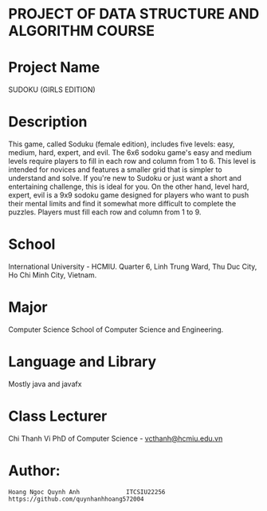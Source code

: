 # PROJECT OF DATA STRUCTURE AND ALGORITHM COURSE
# Project Name
SUDOKU (GIRLS EDITION)

# Description
This game, called Soduku (female edition), includes five levels: easy, medium, hard, expert, and evil.
 The 6x6 sodoku game's easy and medium levels require players to fill in each row and column from 1 to 6. 
 This level is intended for novices and features a smaller grid that is simpler to understand and solve.
 If you're new to Sudoku or just want a short and entertaining challenge, this is ideal for you. 
 On the other hand, level hard, expert, evil is a 9x9 sodoku game designed for players who want to push their mental 
 limits and find it somewhat more difficult to complete the puzzles. Players must fill each row and column from 1 to 9.

# School
International University - HCMIU.
Quarter 6, Linh Trung Ward, Thu Duc City, Ho Chi Minh City, Vietnam.

# Major
Computer Science
School of Computer Science and Engineering.

# Language and Library 
Mostly java and javafx

# Class Lecturer
Chi Thanh Vi    PhD of Computer Science - vcthanh@hcmiu.edu.vn


# Author:
    Hoang Ngoc Quynh Anh             ITCSIU22256       https://github.com/quynhanhhoang572004
